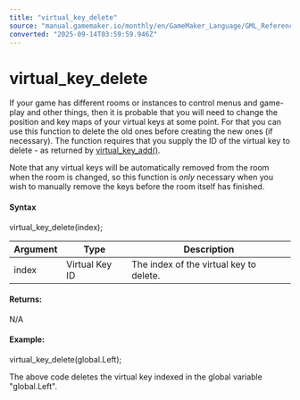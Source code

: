 ```yaml
---
title: "virtual_key_delete"
source: "manual.gamemaker.io/monthly/en/GameMaker_Language/GML_Reference/Game_Input/Virtual_Keys_And_Keyboards/virtual_key_delete.htm"
converted: "2025-09-14T03:59:59.946Z"
---
```


# virtual\_key\_delete

If your game has different rooms or instances to control menus and game-play and other things, then it is probable that you will need to change the position and key maps of your virtual keys at some point. For that you can use this function to delete the old ones before creating the new ones (if necessary). The function requires that you supply the ID of the virtual key to delete - as returned by [virtual\_key\_add()](virtual_key_add.md).

Note that any virtual keys will be automatically removed from the room when the room is changed, so this function is _only_ necessary when you wish to manually remove the keys before the room itself has finished.

#### Syntax

virtual\_key\_delete(index);

| Argument | Type | Description |
| --- | --- | --- |
| index | Virtual Key ID | The index of the virtual key to delete. |

#### Returns:

N/A

#### Example:

virtual\_key\_delete(global.Left);

The above code deletes the virtual key indexed in the global variable "global.Left".